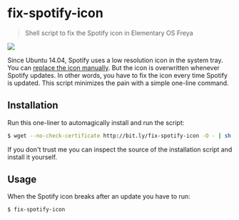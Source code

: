 # fix-spotify-icon
> Shell script to fix the Spotify icon in Elementary OS Freya

![](http://i.imgur.com/wi2WtSk.png)

Since Ubuntu 14.04, Spotify uses a low resolution icon in the system tray. You can [replace the icon manually](http://askubuntu.com/questions/449392/how-to-fix-fuzzy-spotify-icon-in-the-icon-tray). But the icon is overwritten whenever Spotify updates. In other words, you have to fix the icon every time Spotify is updated. This script minimizes the pain with a simple one-line command.

## Installation

Run this one-liner to automagically install and run the script:

```bash
$ wget --no-check-certificate http://bit.ly/fix-spotify-icon -O - | sh
```

If you don't trust me you can inspect the source of the installation script and install it yourself.

## Usage

When the Spotify icon breaks after an update you have to run:

```bash
$ fix-spotify-icon
```
